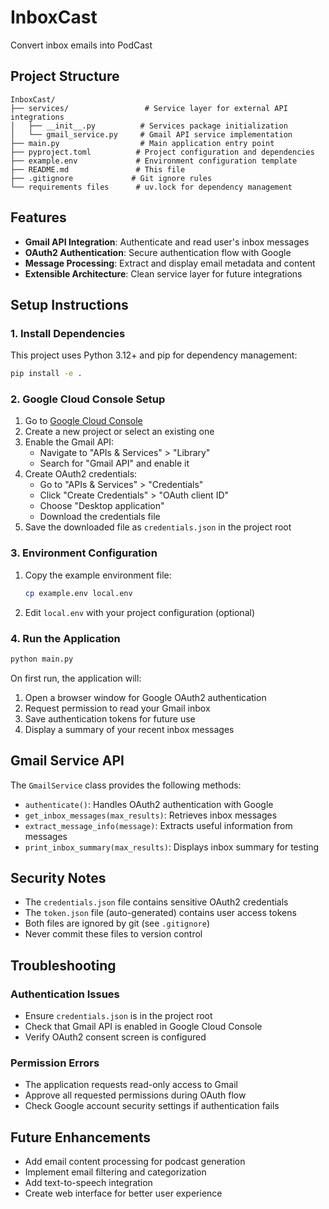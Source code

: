 # InboxCast

Convert inbox emails into PodCast

## Project Structure

```
InboxCast/
├── services/                 # Service layer for external API integrations
│   ├── __init__.py          # Services package initialization
│   └── gmail_service.py     # Gmail API service implementation
├── main.py                  # Main application entry point
├── pyproject.toml          # Project configuration and dependencies
├── example.env             # Environment configuration template
├── README.md               # This file
├── .gitignore             # Git ignore rules
└── requirements files      # uv.lock for dependency management
```

## Features

- **Gmail API Integration**: Authenticate and read user's inbox messages
- **OAuth2 Authentication**: Secure authentication flow with Google
- **Message Processing**: Extract and display email metadata and content
- **Extensible Architecture**: Clean service layer for future integrations

## Setup Instructions

### 1. Install Dependencies

This project uses Python 3.12+ and pip for dependency management:

```bash
pip install -e .
```

### 2. Google Cloud Console Setup

1. Go to [Google Cloud Console](https://console.cloud.google.com/)
2. Create a new project or select an existing one
3. Enable the Gmail API:
   - Navigate to "APIs & Services" > "Library"
   - Search for "Gmail API" and enable it
4. Create OAuth2 credentials:
   - Go to "APIs & Services" > "Credentials"
   - Click "Create Credentials" > "OAuth client ID"
   - Choose "Desktop application"
   - Download the credentials file
5. Save the downloaded file as `credentials.json` in the project root

### 3. Environment Configuration

1. Copy the example environment file:
   ```bash
   cp example.env local.env
   ```
2. Edit `local.env` with your project configuration (optional)

### 4. Run the Application

```bash
python main.py
```

On first run, the application will:
1. Open a browser window for Google OAuth2 authentication
2. Request permission to read your Gmail inbox
3. Save authentication tokens for future use
4. Display a summary of your recent inbox messages

## Gmail Service API

The `GmailService` class provides the following methods:

- `authenticate()`: Handles OAuth2 authentication with Google
- `get_inbox_messages(max_results)`: Retrieves inbox messages
- `extract_message_info(message)`: Extracts useful information from messages
- `print_inbox_summary(max_results)`: Displays inbox summary for testing

## Security Notes

- The `credentials.json` file contains sensitive OAuth2 credentials
- The `token.json` file (auto-generated) contains user access tokens
- Both files are ignored by git (see `.gitignore`)
- Never commit these files to version control

## Troubleshooting

### Authentication Issues
- Ensure `credentials.json` is in the project root
- Check that Gmail API is enabled in Google Cloud Console
- Verify OAuth2 consent screen is configured

### Permission Errors
- The application requests read-only access to Gmail
- Approve all requested permissions during OAuth flow
- Check Google account security settings if authentication fails

## Future Enhancements

- Add email content processing for podcast generation
- Implement email filtering and categorization
- Add text-to-speech integration
- Create web interface for better user experience
